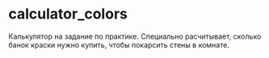 # calculator_colors
Калькулятор на задание по практике. Специально расчитывает, сколько банок краски нужно купить, чтобы покарсить стены в комнате. 
